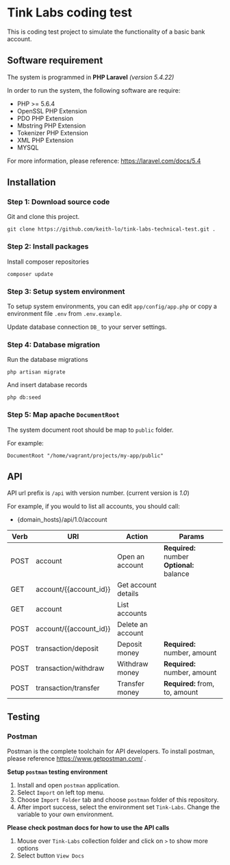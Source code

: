 # Tink Labs coding test

This is coding test project to simulate the functionality of a basic bank account.

## Software requirement

The system is programmed in **PHP Laravel** *(version 5.4.22)*

In order to run the system, the following software are require:
- PHP >= 5.6.4
- OpenSSL PHP Extension
- PDO PHP Extension
- Mbstring PHP Extension
- Tokenizer PHP Extension
- XML PHP Extension
- MYSQL

For more information, please reference:
https://laravel.com/docs/5.4

## Installation

### Step 1: Download source code

Git and clone this project.
```
git clone https://github.com/keith-lo/tink-labs-technical-test.git .
```

### Step 2: Install packages

Install composer repositories
```
composer update
```

### Step 3: Setup system environment

To setup system environments, you can edit `app/config/app.php` or copy a environment file `.env` from `.env.example`.

Update database connection `DB_` to your server settings.

### Step 4: Database migration

Run the database migrations
```
php artisan migrate
```

And insert database records
```
php db:seed
```

### Step 5: Map apache `DocumentRoot`

The system document root should be map to `public` folder.

For example:
```
DocumentRoot "/home/vagrant/projects/my-app/public"
```

## API

API url prefix is `/api` with version number. (current version is *1.0*)

For example, if you would to list all accounts, you should call:
- {domain_hosts}/api/1.0/account

| Verb | URI                    | Action              | Params                                     |
|------|------------------------|---------------------|--------------------------------------------|
| POST | account                | Open an account     | **Required:** number **Optional:** balance |
| GET  | account/{{account_id}} | Get account details |                                            |
| GET  | account                | List accounts       |                                            |
| POST | account/{{account_id}} | Delete an account   |                                            |
| POST | transaction/deposit    | Deposit money       | **Required:** number, amount               |
| POST | transaction/withdraw   | Withdraw money      | **Required:** number, amount               |
| POST | transaction/transfer   | Transfer money      | **Required:** from, to, amount             |

## Testing

### Postman
Postman is the complete toolchain for API developers. To install postman, please reference https://www.getpostman.com/ .

**Setup `postman` testing environment**

1. Install and open `postman` application.
2. Select `Import` on left top menu.
3. Choose `Import Folder` tab and choose `postman` folder of this repository.
4. After import success, select the environment set `Tink-Labs`. Change the variable to your own environment.

**Please check postman docs for how to use the API calls**

1. Mouse over `Tink-Labs` collection folder and click on `>` to show more options
2. Select button `View Docs`
